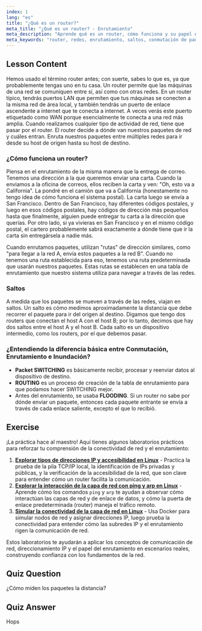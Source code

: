 ```yaml
---
index: 1
lang: "es"
title: "¿Qué es un router?"
meta_title: "¿Qué es un router? - Enrutamiento"
meta_description: "Aprende qué es un router, cómo funciona y su papel en las redes. Comprende el enrutamiento, los saltos y la entrega de paquetes para principiantes."
meta_keywords: "router, redes, enrutamiento, saltos, conmutación de paquetes, redes Linux, tutorial para principiantes, guía de red"
---
```


## Lesson Content

Hemos usado el término router antes; con suerte, sabes lo que es, ya que probablemente tengas uno en tu casa. Un router permite que las máquinas de una red se comuniquen entre sí, así como con otras redes. En un router típico, tendrás puertos LAN que permiten que tus máquinas se conecten a la misma red de área local, y también tendrás un puerto de enlace ascendente a internet que te conecta a internet. A veces verás este puerto etiquetado como WAN porque esencialmente te conecta a una red más amplia. Cuando realizamos cualquier tipo de actividad de red, tiene que pasar por el router. El router decide a dónde van nuestros paquetes de red y cuáles entran. Enruta nuestros paquetes entre múltiples redes para ir desde su host de origen hasta su host de destino.

### ¿Cómo funciona un router?

Piensa en el enrutamiento de la misma manera que la entrega de correo. Tenemos una dirección a la que queremos enviar una carta. Cuando la enviamos a la oficina de correos, ellos reciben la carta y ven: "Oh, esto va a California". La pondré en el camión que va a California (honestamente no tengo idea de cómo funciona el sistema postal). La carta luego se envía a San Francisco. Dentro de San Francisco, hay diferentes códigos postales, y luego en esos códigos postales, hay códigos de dirección más pequeños hasta que finalmente, alguien puede entregar tu carta a la dirección que querías. Por otro lado, si ya vivieras en San Francisco y en el mismo código postal, el cartero probablemente sabrá exactamente a dónde tiene que ir la carta sin entregársela a nadie más.

Cuando enrutamos paquetes, utilizan "rutas" de dirección similares, como "para llegar a la red A, envía estos paquetes a la red B". Cuando no tenemos una ruta establecida para eso, tenemos una ruta predeterminada que usarán nuestros paquetes. Estas rutas se establecen en una tabla de enrutamiento que nuestro sistema utiliza para navegar a través de las redes.

### Saltos

A medida que los paquetes se mueven a través de las redes, viajan en saltos. Un salto es cómo medimos aproximadamente la distancia que debe recorrer el paquete para ir del origen al destino. Digamos que tengo dos routers que conectan el host A con el host B; por lo tanto, decimos que hay dos saltos entre el host A y el host B. Cada salto es un dispositivo intermedio, como los routers, por el que debemos pasar.

### ¿Entendiendo la diferencia básica entre Conmutación, Enrutamiento e Inundación?

- **Packet SWITCHING** es básicamente recibir, procesar y reenviar datos al dispositivo de destino.
- **ROUTING** es un proceso de creación de la tabla de enrutamiento para que podamos hacer SWITCHING mejor.
- Antes del enrutamiento, se usaba **FLOODING**. Si un router no sabe por dónde enviar un paquete, entonces cada paquete entrante se envía a través de cada enlace saliente, excepto el que lo recibió.

## Exercise

¡La práctica hace al maestro! Aquí tienes algunos laboratorios prácticos para reforzar tu comprensión de la conectividad de red y el enrutamiento:

1. **[Explorar tipos de direcciones IP y accesibilidad en Linux](https://labex.io/es/labs/linux-explore-ip-address-types-and-reachability-in-linux-592780)** - Practica la prueba de la pila TCP/IP local, la identificación de IPs privadas y públicas, y la verificación de la accesibilidad de la red, que son clave para entender cómo un router facilita la comunicación.
2. **[Explorar la interacción de la capa de red con ping y arp en Linux](https://labex.io/es/labs/linux-explore-network-layer-interaction-with-ping-and-arp-in-linux-592746)** - Aprende cómo los comandos `ping` y `arp` te ayudan a observar cómo interactúan las capas de red y de enlace de datos, y cómo la puerta de enlace predeterminada (router) maneja el tráfico remoto.
3. **[Simular la conectividad de la capa de red en Linux](https://labex.io/es/labs/linux-simulate-network-layer-connectivity-in-linux-592752)** - Usa Docker para simular nodos de red y asignar direcciones IP, luego prueba la conectividad para entender cómo las subredes IP y el enrutamiento rigen la comunicación de red.

Estos laboratorios te ayudarán a aplicar los conceptos de comunicación de red, direccionamiento IP y el papel del enrutamiento en escenarios reales, construyendo confianza con los fundamentos de la red.

## Quiz Question

¿Cómo miden los paquetes la distancia?

## Quiz Answer

Hops
